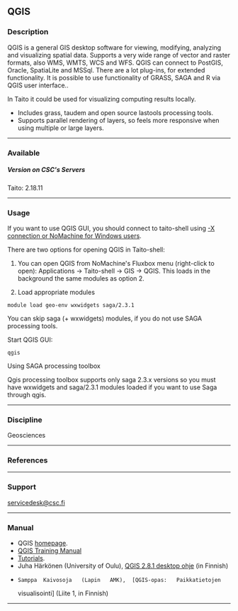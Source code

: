 ## QGIS

### Description

QGIS  is  a  general  GIS desktop  software  for  viewing,  modifying,
analyzing and visualizing spatial data.  Supports a very wide range of
vector  and raster  formats, also  WMS, WMTS,  WCS and  WFS. QGIS  can
connect  to PostGIS,  Oracle, SpatiaLite  and MSSql.  There are  a lot
plug-ins,  for   extended  functionality.   It  is  possible   to  use
functionality of GRASS, SAGA and R via QGIS user interface..

In Taito it could be used for visualizing computing results locally.

-   Includes grass, taudem and open source lastools processing tools.
-   Supports  parallel rendering of  layers, so feels  more responsive
    when using multiple or large layers.

------------------------------------------------------------------------

### Available

##### Version on CSC's Servers

Taito: 2.18.11

------------------------------------------------------------------------

### Usage

If you want  to use QGIS GUI, you should  connect to taito-shell using
[-X connection or NoMachine for Windows users].

There are two options for opening QGIS in Taito-shell:

1) You  can open  QGIS from NoMachine's  Fluxbox menu  (right-click to
open): Applications -&gt; Taito-shell -&gt; GIS -&gt; QGIS. This loads
in the background the same modules as option 2.

2) Load appropriate modules

`module load geo-env wxwidgets saga/2.3.1`

You  can skip  saga (+  wxwidgets)  modules, if  you do  not use  SAGA
processing tools.

Start QGIS GUI:

`qgis`

Using SAGA processing toolbox

Qgis processing toolbox supports only  saga 2.3.x versions so you must
have wxwidgets and  saga/2.3.1 modules loaded if you want  to use Saga
through qgis.

------------------------------------------------------------------------

### Discipline

Geosciences  

------------------------------------------------------------------------

### References

------------------------------------------------------------------------

### Support

servicedesk@csc.fi

------------------------------------------------------------------------

### Manual

-   QGIS [homepage].
-   [QGIS Training Manual]
-   [Tutorials].
-   Juha Härkönen (University of  Oulu), [QGIS 2.8.1 desktop ohje] (in
    Finnish)
-     Samppa  Kaivosoja   (Lapin   AMK),  [QGIS-opas:   Paikkatietojen
    visualisointi] (Liite 1, in Finnish)

------------------------------------------------------------------------

  [-X connection or NoMachine for Windows users]: https://research.csc.fi/csc-guide-connecting-the-servers-of-csc
  [homepage]: http://qgis.org/en/site/
  [QGIS Training Manual]: http://docs.qgis.org/2.18/en/docs/training_manual/
  [Tutorials]: http://www.qgistutorials.com/en/
  [QGIS 2.8.1 desktop ohje]: http://www.oulu.fi/sites/default/files/content/QGIS%202%208%201%20ohje%20toukokuu.pdf
  [QGIS-opas: Paikkatietojen visualisointi]: http://www.theseus.fi/bitstream/handle/10024/114897/LapinAMK_ONT_SK_5.pdf;sequence=1
